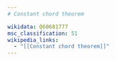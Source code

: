 ```yaml
---
# Constant chord theorem

wikidata: Q60681777
msc_classification: 51
wikipedia_links:
  - "[[Constant chord theorem]]"
---
```

